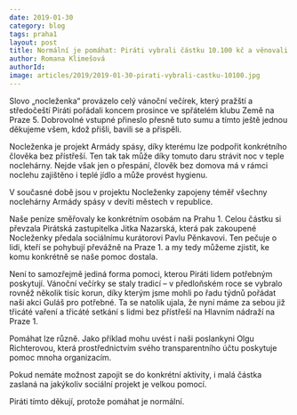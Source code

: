 ```yaml
---
date: 2019-01-30
category: blog
tags: praha1
layout: post
title: Normální je pomáhat: Piráti vybrali částku 10.100 kč a věnovali ji lidem bez přístřeší
author: Romana Klimešová
authorId: 
image: articles/2019/2019-01-30-pirati-vybrali-castku-10100.jpg
---
```


Slovo „nocleženka“ provázelo celý vánoční večírek, který pražští a středočeští Piráti pořádali koncem prosince ve spřátelém klubu Země na Praze 5. Dobrovolné vstupné přineslo přesně tuto sumu a tímto ještě jednou děkujeme všem, kdož přišli, bavili se a přispěli.
 
Nocleženka je projekt Armády spásy, díky kterému lze podpořit konkrétního člověka bez přístřeší. Ten tak tak může díky tomuto daru strávit noc v teple noclehárny. Nejde však jen o přespání, člověk bez domova má v rámci noclehu zajištěno i teplé jídlo a může provést hygienu.

V současné době jsou v projektu Nocleženky zapojeny téměř všechny noclehárny Armády spásy v devíti městech v republice.

Naše peníze směřovaly ke konkrétním osobám na Prahu 1. Celou částku si převzala Pirátská zastupitelka Jitka Nazarská, která pak zakoupené Nocleženky předala sociálnímu kurátorovi Pavlu Pěnkavovi. Ten pečuje o lidi, kteří se pohybují převážně na Praze 1. a my tedy můžeme zjistit, ke komu konkrétně se naše pomoc dostala.

Není to samozřejmě jediná forma pomoci, kterou Piráti lidem potřebným poskytují. Vánoční večírky se staly tradicí – v předloňském roce se vybralo rovněž několik tisíc korun, díky kterým jsme mohli po řadu týdnů pořádat naši akci Guláš pro potřebné. Ta se natolik ujala, že nyní máme za sebou již třicáté vaření a třicáté setkání s lidmi bez přístřeší na Hlavním nádraží na Praze 1.

Pomáhat lze různě. Jako příklad mohu uvést i naši poslankyni Olgu Richterovou, která prostřednictvím svého transparentního účtu poskytuje pomoc mnoha organizacím.

Pokud nemáte možnost zapojit se do konkrétní aktivity, i malá částka zaslaná na jakýkoliv sociální projekt je velkou pomocí.

Piráti tímto děkují, protože pomáhat je normální.